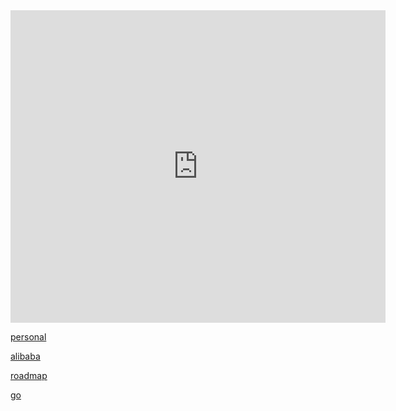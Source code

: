 <iframe id="embed_dom" name="embed_dom" frameborder="0" style="display:block;width:600px; height:500px;" src="https://www.processon.com/embed/61b2cfdcf346fb0ef6fbdd45"></iframe>

[personal](https://www.processon.com/view/link/62abfa947d9c082d0b349081)

[alibaba](https://f2e.tech/)

[roadmap](https://roadmap.sh/frontend)

[go](https://www.processon.com/view/link/61c53fb31efad45a2b42afd9#map)